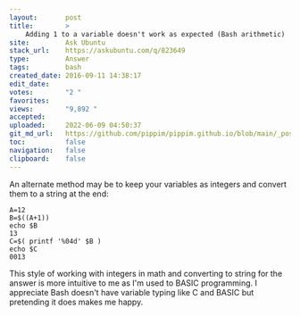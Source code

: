 ```yaml
---
layout:       post
title:        >
    Adding 1 to a variable doesn't work as expected (Bash arithmetic)
site:         Ask Ubuntu
stack_url:    https://askubuntu.com/q/823649
type:         Answer
tags:         bash
created_date: 2016-09-11 14:38:17
edit_date:    
votes:        "2 "
favorites:    
views:        "9,892 "
accepted:     
uploaded:     2022-06-09 04:50:37
git_md_url:   https://github.com/pippim/pippim.github.io/blob/main/_posts/2016/2016-09-11-Adding-1-to-a-variable-doesn_t-work-as-expected-_Bash-arithmetic_.md
toc:          false
navigation:   false
clipboard:    false
---
```


An alternate method may be to keep your variables as integers and convert them to a string at the end:

``` 
A=12
B=$((A+1))
echo $B
13
C=$( printf '%04d' $B )
echo $C
0013
```

This style of working with integers in math and converting to string for the answer is more intuitive to me as I'm used to BASIC programming. I appreciate Bash doesn't have variable typing like C and BASIC but pretending it does makes me happy.
